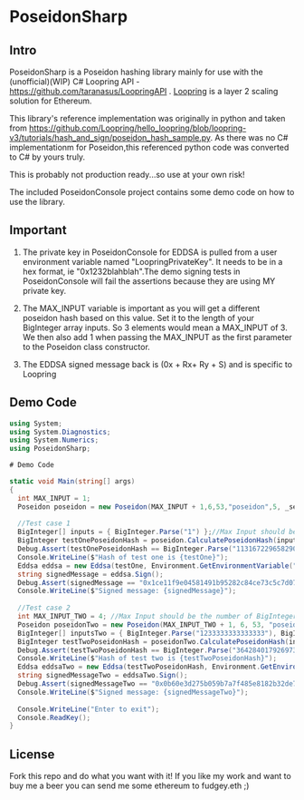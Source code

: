 # PoseidonSharp
## Intro
PoseidonSharp is a Poseidon hashing library mainly for use with the (unofficial)(WIP) C# Loopring API - https://github.com/taranasus/LoopringAPI . [Loopring](https://loopring.io/#/) is a layer 2 scaling solution for Ethereum.

This library's reference implementation was originally in python and taken from https://github.com/Loopring/hello_loopring/blob/loopring-v3/tutorials/hash_and_sign/poseidon_hash_sample.py. As there was no C# implementationm for Poseidon,this referenced python code was converted to C# by yours truly.

This is probably not production ready...so use at your own risk!

The included PoseidonConsole project contains some demo code on how to use the library.

## Important

1. The private key in PoseidonConsole for EDDSA is pulled from a user environment variable named "LoopringPrivateKey". It needs to be in a hex format, ie "0x1232blahblah".The demo signing tests in PoseidonConsole will fail the assertions because they are using MY private key.

2. The MAX_INPUT variable is important as you will get a different poseidon hash based on this value. Set it to the length of your BigInteger array inputs. So 3 elements would mean a MAX_INPUT of 3. We then also add 1 when passing the MAX_INPUT as the first parameter to the Poseidon class constructor.

3. The EDDSA signed message back is (0x + Rx+  Ry + S) and is specific to Loopring

## Demo Code
```csharp
using System;
using System.Diagnostics;
using System.Numerics;
using PoseidonSharp;

# Demo Code

static void Main(string[] args)
{
  int MAX_INPUT = 1;
  Poseidon poseidon = new Poseidon(MAX_INPUT + 1,6,53,"poseidon",5, _securityTarget: 128); //Initiate new poseidon
  
  //Test case 1
  BigInteger[] inputs = { BigInteger.Parse("1") };//Max Input should be the number of BigInteger inputs
  BigInteger testOnePoseidonHash = poseidon.CalculatePoseidonHash(inputs);
  Debug.Assert(testOnePoseidonHash == BigInteger.Parse("11316722965829087614032985243432266723826890185209218714357779037968059437034"), "Hash doesn't match expected hash!");
  Console.WriteLine($"Hash of test one is {testOne}");
  Eddsa eddsa = new Eddsa(testOne, Environment.GetEnvironmentVariable("LoopringPrivateKey", EnvironmentVariableTarget.User)); //Put in the calculated poseidon hash in order to Sign
  string signedMessage = eddsa.Sign();
  Debug.Assert(signedMessage == "0x1ce11f9e04581491b95282c84ce73c5c7d07d3f5bf976e9f84c548a71216082b0380f2be576e8a2a43da3797f2b5ffbb35e6465848289426495fafa021c6faf421f699f38978c053563eae737af334c3c6708536d004f2a969abd63e176edcbd", "Signed message doesn't match expected signed message");
  Console.WriteLine($"Signed message: {signedMessage}");
  
  //Test case 2
  int MAX_INPUT_TWO = 4; //Max Input should be the number of BigInteger inputs
  Poseidon poseidonTwo = new Poseidon(MAX_INPUT_TWO + 1, 6, 53, "poseidon", 5, _securityTarget: 128);
  BigInteger[] inputsTwo = { BigInteger.Parse("1233333333333333"), BigInteger.Parse("9400000000000000000000000000"), BigInteger.Parse("1223123"), BigInteger.Parse("544343434343434343") };
  BigInteger testTwoPoseidonHash = poseidonTwo.CalculatePoseidonHash(inputsTwo);
  Debug.Assert(testTwoPoseidonHash == BigInteger.Parse("3642840179269730552612336878249257609263354431767353053799083195998559566113"), "Hash doesn't match expected hash!");
  Console.WriteLine($"Hash of test two is {testTwoPoseidonHash}");
  Eddsa eddsaTwo = new Eddsa(testTwoPoseidonHash, Environment.GetEnvironmentVariable("LoopringPrivateKey", EnvironmentVariableTarget.User)); //Put in the calculated poseidon hash in order to Sign
  string signedMessageTwo = eddsaTwo.Sign();
  Debug.Assert(signedMessageTwo == "0x0b60e3d275b059b7a7f485e8182b32de7d842090b828e0471aad2fee4ad1f58c246cb6d8b538fe9929993b44a86ea90f50bdd346db600c193e1a8c62340a6d871f5aa69ca257feea363ab9b55ca52372f1fcd404964f27c3bae07e5d8f46d53a", "Signed message doesn't match expected signed message");
  Console.WriteLine($"Signed message: {signedMessageTwo}");
  
  Console.WriteLine("Enter to exit");
  Console.ReadKey();
}
```

## License
Fork this repo and do what you want with it! If you like my work and want to buy me a beer you can send me some ethereum to fudgey.eth ;)
